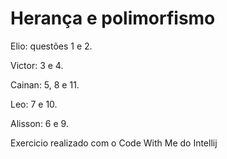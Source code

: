 # Herança e polimorfismo


Elio: questões 1 e 2.

Victor: 3 e 4.

Cainan: 5, 8 e 11.

Leo: 7 e 10.

Alisson: 6 e 9.

Exercicio realizado com o Code With Me do Intellij
